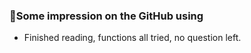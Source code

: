 ### :wave:Some impression on the GitHub using

* Finished reading, functions all tried, no question left.
